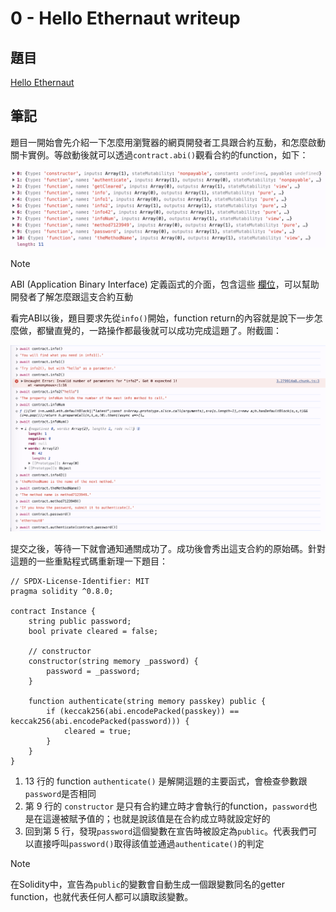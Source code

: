 # 0 - Hello Ethernaut writeup

## 題目
[Hello Ethernaut](https://ethernaut.openzeppelin.com/level/0x7E0f53981657345B31C59aC44e9c21631Ce710c7)

## 筆記
題目一開始會先介紹一下怎麼用瀏覽器的網頁開發者工具跟合約互動，和怎麼啟動關卡實例。等啟動後就可以透過`contract.abi()`觀看合約的function，如下：

![](./img/00/abi.png)

> [!NOTE]
> ABI (Application Binary Interface) 定義函式的介面，包含這些
[欄位](https://gist.github.com/Ankarrr/f3f4173316223337696ea4c904e968ac)，可以幫助開發者了解怎麼跟這支合約互動

<script src="https://gist.github.com/Ankarrr/f3f4173316223337696ea4c904e968ac.js"></script>

看完ABI以後，題目要求先從`info()`開始，function return的內容就是說下一步怎麼做，都蠻直覺的，一路操作都最後就可以成功完成這題了。附截圖：

![](./img/00/solution.png)

提交之後，等待一下就會通知通關成功了。成功後會秀出這支合約的原始碼。針對這題的一些重點程式碼重新理一下題目：

``` Solidity
// SPDX-License-Identifier: MIT
pragma solidity ^0.8.0;

contract Instance {
    string public password;
    bool private cleared = false;
    
    // constructor
    constructor(string memory _password) {
        password = _password;
    }
		
    function authenticate(string memory passkey) public {
        if (keccak256(abi.encodePacked(passkey)) == keccak256(abi.encodePacked(password))) {
            cleared = true;
        }
    }
}
```
1. 13 行的 function `authenticate()` 是解開這題的主要函式，會檢查參數跟`password`是否相同
2. 第 9 行的 `constructor` 是只有合約建立時才會執行的function，`password`也是在這邊被賦予值的；也就是說該值是在合約成立時就設定好的
3. 回到第 5 行，發現`password`這個變數在宣告時被設定為`public`。代表我們可以直接呼叫`password()`取得該值並通過`authenticate()`的判定

> [!NOTE]
> 在Solidity中，宣告為`public`的變數會自動生成一個跟變數同名的getter function，也就代表任何人都可以讀取該變數。
